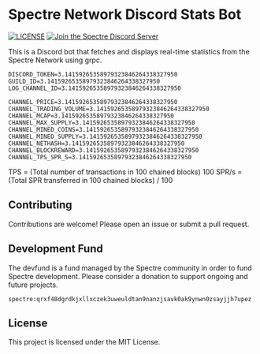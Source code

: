 # Spectre Network Discord Stats Bot

[![LICENSE](https://img.shields.io/badge/License-MIT-yellow.svg)](https://github.com/spectre-project/discord-stats-bot/blob/main/LICENSE)
[![Join the Spectre Discord Server](https://img.shields.io/discord/1233113243741061240.svg?label=&logo=discord&logoColor=ffffff&color=5865F2)](https://discord.com/invite/FZPYpwszcF)

This is a Discord bot that fetches and displays real-time statistics from the Spectre Network using grpc.

```
DISCORD_TOKEN=3.14159265358979323846264338327950
GUILD_ID=3.14159265358979323846264338327950
LOG_CHANNEL_ID=3.14159265358979323846264338327950

CHANNEL_PRICE=3.14159265358979323846264338327950
CHANNEL_TRADING_VOLUME=3.14159265358979323846264338327950
CHANNEL_MCAP=3.14159265358979323846264338327950
CHANNEL_MAX_SUPPLY=3.14159265358979323846264338327950
CHANNEL_MINED_COINS=3.14159265358979323846264338327950
CHANNEL_MINED_SUPPLY=3.14159265358979323846264338327950
CHANNEL_NETHASH=3.14159265358979323846264338327950
CHANNEL_BLOCKREWARD=3.14159265358979323846264338327950
CHANNEL_TPS_SPR_S=3.14159265358979323846264338327950
```

TPS = (Total number of transactions in 100 chained blocks) 100
SPR/s = (Total SPR transferred in 100 chained blocks) / 100

## Contributing

Contributions are welcome! Please open an issue or submit a pull request.

## Development Fund

The devfund is a fund managed by the Spectre community in order to fund Spectre development. Please consider a donation to support ongoing and future projects.

```
spectre:qrxf48dgrdkjxllxczek3uweuldtan9nanzjsavk0ak9ynwn0zsayjjh7upez
```

## License

This project is licensed under the MIT License.
